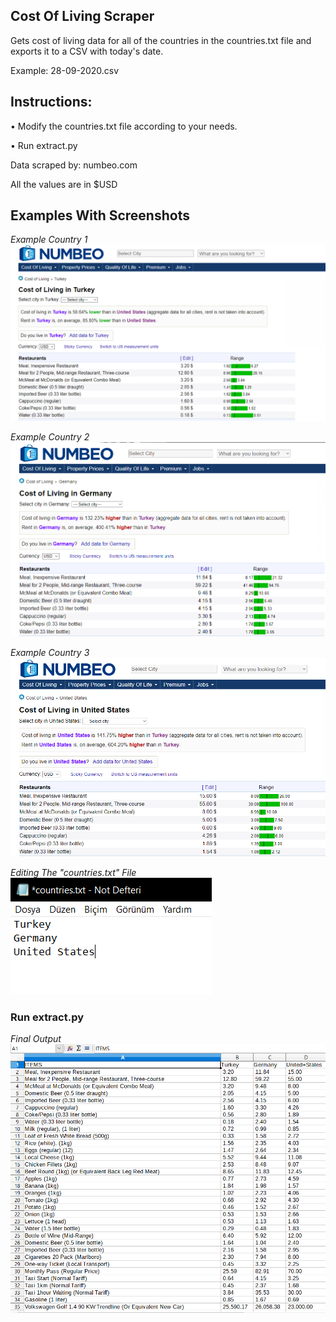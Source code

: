 ## Cost Of Living Scraper

Gets cost of living data for all of the countries in the countries.txt file and exports it to a CSV with today's date.

Example: 28-09-2020.csv

## Instructions:

• Modify the countries.txt file according to your needs.

• Run extract.py

Data scraped by: numbeo.com

All the values are in $USD

## Examples With Screenshots

*Example Country 1*
![Live view of the web page](pics/num_tr.png?raw=true "Live View Of The Web Page")

*Example Country 2*
![Live view of the web page](pics/num_ger.png?raw=true "Live View Of The Web Page")

*Example Country 3*
![Live view of the web page](pics/num_us.png?raw=true "Live View Of The Web Page")

*Editing The "countries.txt" File*
![Editing text](pics/num_ct.png?raw=true "The text file")

### Run extract.py

*Final Output*
![Live view of the web page](pics/num_result.png?raw=true "CSV file")

